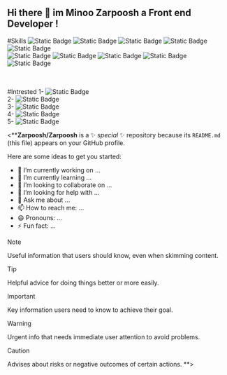 ## Hi there 👋 im Minoo Zarpoosh a Front end Developer !


#Skills
<a><img alt="Static Badge" src="https://img.shields.io/badge/React%20js-ff0000"></a>
<a><img alt="Static Badge" src="https://img.shields.io/badge/Javascript-ff9000"><a/>
<a><img alt="Static Badge" src="https://img.shields.io/badge/Material%20UI-ffff00"></a>
<a><img alt="Static Badge" src="https://img.shields.io/badge/Responsive%20development-00ad14"></a>
<a><img alt="Static Badge" src="https://img.shields.io/badge/Tailwind%20CSS-00d3d3"></a>
<br>
<a><img alt="Static Badge" src="https://img.shields.io/badge/Bootstrap%204&5-0008ff"></a>
<a><img alt="Static Badge" src="https://img.shields.io/badge/HTML5-6100ff"><a/>
<a><img alt="Static Badge" src="https://img.shields.io/badge/CSS3-fa00ff"></a>
<a><img alt="Static Badge" src="https://img.shields.io/badge/Git-00ff90"></a>
<a><img alt="Static Badge" src="https://img.shields.io/badge/Linux (Ubuntu)-ff009d"></a>

<br><br>
#Intrested
1- <a><img alt="Static Badge" src="https://img.shields.io/badge/Coding-ff0000"></a><br>
2- <a><img alt="Static Badge" src="https://img.shields.io/badge/Trading%20in%20Forex-ff9000"><a/><br>
3- <a><img alt="Static Badge" src="https://img.shields.io/badge/Ai-ffff00"></a><br>
4- <a><img alt="Static Badge" src="https://img.shields.io/badge/Play%20Piano-00ad14"></a><br>
5- <a><img alt="Static Badge" src="https://img.shields.io/badge/Sing-00d3d3"></a>






<****Zarpoosh/Zarpoosh** is a ✨ _special_ ✨ repository because its `README.md` (this file) appears on your GitHub profile.

Here are some ideas to get you started:

- 🔭 I’m currently working on ...
- 🌱 I’m currently learning ...
- 👯 I’m looking to collaborate on ...
- 🤔 I’m looking for help with ...
- 💬 Ask me about ...
- 📫 How to reach me: ...
- 😄 Pronouns: ...
- ⚡ Fun fact: ...


> [!NOTE]
> Useful information that users should know, even when skimming content.

> [!TIP]
> Helpful advice for doing things better or more easily.

> [!IMPORTANT]
> Key information users need to know to achieve their goal.

> [!WARNING]
> Urgent info that needs immediate user attention to avoid problems.

> [!CAUTION]
> Advises about risks or negative outcomes of certain actions.
**>
